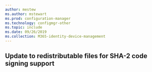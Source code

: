 ```yaml
---
author: mestew
ms.author: mstewart
ms.prod: configuration-manager
ms.technology: configmgr-other
ms.topic: include
ms.date: 09/26/2019
ms.collection: M365-identity-device-management
---
```


## <a name="bkmk_SHA2"></a> Update to redistributable files for SHA-2 code signing support
<!--5308367-->